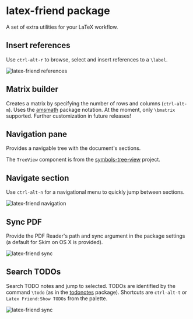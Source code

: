 # latex-friend package

A set of extra utilities for your LaTeX workflow.

## Insert references

Use `ctrl-alt-r` to browse, select and insert references to a `\label`.

![latex-friend references](http://i.imgur.com/smSgjkO.gif)

## Matrix builder
Creates a matrix by specifying the number of rows and columns (`ctrl-alt-m`).
Uses the [amsmath](http://ctan.org/pkg/amsmath) package notation. At the moment,
only `\bmatrix` supported. Further customization in future releases!

## Navigation pane

Provides a navigable tree with the document's sections.

The `TreeView` component is from the [symbols-tree-view](https://atom.io/packages/symbols-tree-view) project.

## Navigate section

Use `ctrl-alt-n` for a navigational menu to quickly jump between sections.

![latex-friend navigation](http://i.imgur.com/yDHQ2KO.gif)

## Sync PDF

Provide the PDF Reader's path and sync argument in the package settings (a default for Skim on OS X is provided).

![latex-friend sync](http://i.imgur.com/pOXOpYy.gif)

## Search TODOs

Search TODO notes and jump to selected. TODOs are identified by the command `\todo` (as in the [todonotes](http://ctan.org/pkg/todonotes) package). Shortcuts are `ctrl-alt-t` or `Latex Friend:Show TODOs` from the palette.

![latex-friend sync](http://i.imgur.com/Yf9XAZi.gif)
